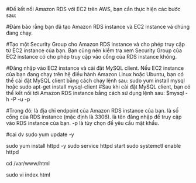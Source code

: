 #Để kết nối Amazon RDS với EC2 trên AWS, bạn cần thực hiện các bước sau:

#Đảm bảo rằng bạn đã tạo Amazon RDS instance và EC2 instance và chúng đang chạy.

#Tạo một Security Group cho Amazon RDS instance và cho phép truy cập từ EC2 instance của bạn. Bạn cũng nên kiểm tra xem Security Group của EC2 instance có cho phép truy cập vào cổng của RDS instance không.

#Đăng nhập vào EC2 instance và cài đặt MySQL client. Nếu EC2 instance của bạn đang chạy trên hệ điều hành Amazon Linux hoặc Ubuntu, bạn có thể cài đặt MySQL client bằng cách chạy lệnh sau:
sudo yum install mysql
hoặc sudo apt-get install mysql-client
#Sau khi cài đặt MySQL client, bạn có thể kết nối tới Amazon RDS instance bằng cách sử dụng lệnh sau:
$mysql -h <Endpoint> -P <Port> -u <Username> -p

#Trong đó:
<Endpoint> là địa chỉ endpoint của Amazon RDS instance của bạn.
<Port> là số cổng của RDS instance (mặc định là 3306).
<Username> là tên đăng nhập để truy cập vào RDS instance của bạn.
-p là tùy chọn để yêu cầu mật khẩu.

#cai dv
sudo yum update -y

sudo yum install httpd -y
sudo service httpd start
sudo systemctl enable httpd

cd /var/www/html

sudo vi index.html

